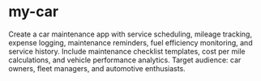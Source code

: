 # my-car
Create a car maintenance app with service scheduling, mileage tracking, expense logging, maintenance reminders, fuel efficiency monitoring, and service history. Include maintenance checklist templates, cost per mile calculations, and vehicle performance analytics. Target audience: car owners, fleet managers, and automotive enthusiasts.
